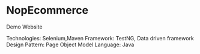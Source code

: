# NopEcommerce
Demo Website

Technologies: Selenium,Maven
Framework: TestNG, Data driven framework
Design Pattern: Page Object Model
Language: Java
